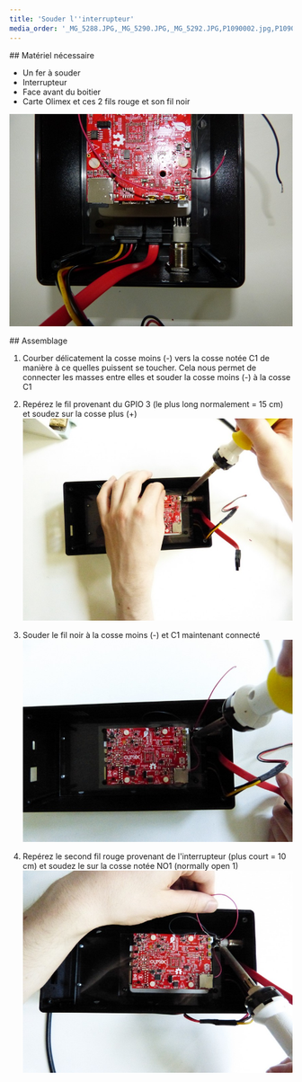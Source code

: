 ```yaml
---
title: 'Souder l''interrupteur'
media_order: '_MG_5288.JPG,_MG_5290.JPG,_MG_5292.JPG,P1090002.jpg,P1090003.jpg,P1090001.jpg,_MG_5295.JPG,P1090004.jpg,P1090005.jpg,_MG_5297.JPG,P1090073.jpg,P1090064.jpg,P1090065.jpg,P1090066.jpg,P1090067.jpg,P1090068.jpg,P1090069.jpg,P1090070.jpg,P1090071.jpg,P1090072.jpg'
---
```


## Matériel nécessaire 
* Un fer à souder
* Interrupteur
* Face avant du boitier  
* Carte Olimex et ces 2 fils rouge et son fil noir 

![](P1090064.jpg)

## Assemblage 
1. Courber délicatement la cosse moins (-) vers la cosse notée C1 de manière à ce quelles puissent se toucher. Cela nous permet de connecter les masses entre elles et souder la cosse moins (-) à la cosse C1 

2. Repérez le fil provenant du GPIO 3 (le plus long normalement = 15 cm) et soudez sur la cosse plus (+)  
	![](P1090067.jpg)
3. Souder le fil noir à la cosse moins (-) et C1 maintenant connecté  
	![](P1090072.jpg)
4. Repérez le second fil rouge provenant de l'interrupteur (plus court = 10 cm) et soudez le sur la cosse notée NO1 (normally open 1)  
	![](P1090073.jpg)


